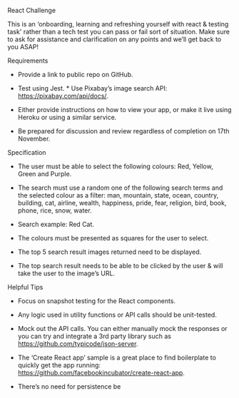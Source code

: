React Challenge

This is an ‘onboarding, learning and refreshing yourself with react & testing task' rather than a tech test you can pass or fail sort of situation. Make sure to ask for assistance and clarification on any points and we’ll get back to you ASAP!

Requirements

* Provide a link to public repo on GitHub.

* Test using Jest. * Use Pixabay’s image search API: https://pixabay.com/api/docs/.

* Either provide instructions on how to view your app, or make it live using Heroku or using a similar service.

* Be prepared for discussion and review regardless of completion on 17th November.

Specification

* The user must be able to select the following colours: Red, Yellow, Green and Purple.

* The search must use a random one of the following search terms and the selected colour as a filter: man, mountain, state, ocean, country, building, cat, airline, wealth, happiness, pride, fear, religion, bird, book, phone, rice, snow, water.

* Search example: Red Cat.

* The colours must be presented as squares for the user to select.

* The top 5 search result images returned need to be displayed.

* The top search result needs to be able to be clicked by the user & will take the user to the image’s URL.

Helpful Tips

* Focus on snapshot testing for the React components.

* Any logic used in utility functions or API calls should be unit-tested.

* Mock out the API calls. You can either manually mock the responses or you can try and integrate a 3rd party library such as https://github.com/typicode/json-server.

* The ‘Create React app’ sample is a great place to find boilerplate to quickly get the app running: https://github.com/facebookincubator/create-react-app.

* There’s no need for persistence be

